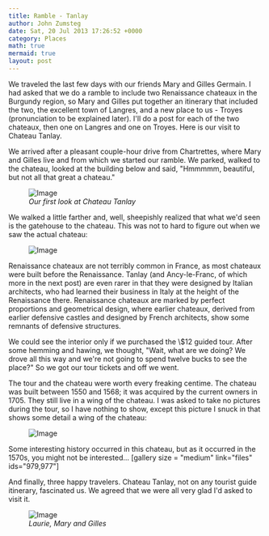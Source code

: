 ```yaml
---
title: Ramble - Tanlay
author: John Zumsteg
date: Sat, 20 Jul 2013 17:26:52 +0000
category: Places
math: true
mermaid: true
layout: post
---
```

We traveled the last few days with our friends Mary and Gilles Germain. I had asked that we do a ramble to include two Renaissance chateaux in the Burgundy region, so Mary and Gilles put together an itinerary that included the two, the excellent town of Langres, and a new place to us - Troyes (pronunciation to be explained later). I'll do a post for each of the two chateaux, then one on Langres and one on Troyes. Here is our visit to Chateau Tanlay.

We arrived after a pleasant couple-hour drive from Chartrettes, where Mary and Gilles live and from which we started our ramble. We parked, walked to the chateau, looked at the building below and said, "Hmmmmm, beautiful, but not all that great a chateau."

<figure class = "portrait">
	<img src="{{"/assets/images/2013/07/DSC03239.jpg" | prepend: site.baseurl | prepend: site.url }}" alt="Image" />
	<figcaption><em>Our first look at Chateau Tanlay</em></figcaption>
</figure>



We walked a little farther and, well, sheepishly realized that what we'd seen is the gatehouse to the chateau. This was not to hard to figure out when we saw the actual chateau:
<figure class = "portrait">
	<img src="{{"/assets/images/2013/07/DSC03271.jpg" | prepend: site.baseurl | prepend: site.url }}" alt="Image" />
	<figcaption></figcaption>
</figure>



Renaissance chateaux are not terribly common in France, as most chateaux were built before the Renaissance. Tanlay (and Ancy-le-Franc, of which more in the next post) are even rarer in that they were designed by Italian architects, who had learned their business in Italy at the height of the Renaissance there. Renaissance chateaux are marked by perfect proportions and geometrical design, where earlier chateaux, derived from earlier defensive castles and designed by French architects, show some remnants of defensive structures.

We could see the interior only if we purchased the \\$12 guided tour. After some hemming and hawing, we thought, "Wait, what are we doing? We drove all this way and we're not going to spend twelve bucks to see the place?" So we got our tour tickets and off we went.

The tour and the chateau were worth every freaking centime. The chateau was built between 1550 and 1568; it was acquired by the current owners in 1705. They still live in a wing of the chateau. I was asked to take no pictures during the tour, so I have nothing to show, except this picture I snuck in that shows some detail a wing of the chateau:
<figure class = "landscape">
	<img src="{{"/assets/images/2013/07/DSC03253.jpg" | prepend: site.baseurl | prepend: site.url }}" alt="Image" />
	<figcaption></figcaption>
</figure>



Some interesting history occurred in this chateau, but as it occurred in the 1570s, you might not be interested...
[gallery size = "medium" link="files" ids="979,977"]

And finally, three happy travelers. Chateau Tanlay, not on any tourist guide itinerary, fascinated us. We agreed that we were all very glad I'd asked to visit it.
<figure class = "landscape">
	<img src="{{"/assets/images/2013/07/DSC03274.jpg" | prepend: site.baseurl | prepend: site.url }}" alt="Image" />
	<figcaption><em>Laurie, Mary and Gilles</em></figcaption>
</figure>


